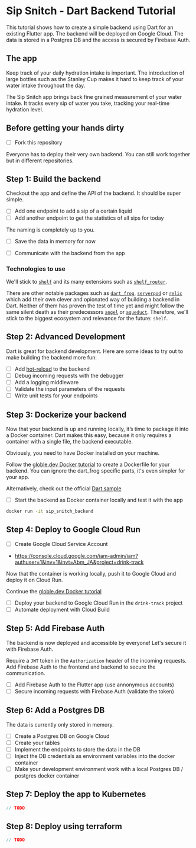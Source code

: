 # Sip Snitch - Dart Backend Tutorial

This tutorial shows how to create a simple backend using Dart for an existing Flutter app.
The backend will be deployed on Google Cloud.
The data is stored in a Postgres DB and the access is secured by Firebase Auth.

## The app

Keep track of your daily hydration intake is important.
The introduction of large bottles such as the Stanley Cup makes it hard to keep track of your water intake throughout the day.

The Sip Snitch app brings back fine grained measurement of your water intake.
It tracks every sip of water you take, tracking your real-time hydration level.

## Before getting your hands dirty

- [ ] Fork this repository

Everyone has to deploy their very own backend.
You can still work together but in different repositories.

## Step 1: Build the backend

Checkout the app and define the API of the backend.
It should be super simple.

- [ ] Add one endpoint to add a sip of a certain liquid
- [ ] Add another endpoint to get the statistics of all sips for today

The naming is completely up to you.

- [ ] Save the data in memory for now

- [ ] Communicate with the backend from the app

### Technologies to use

We'll stick to [`shelf`](https://pub.dev/packages/shelf) and its many extensions such as [`shelf_router`](https://pub.dev/packages/shelf_router).

There are other notable packages such as [`dart_frog`](https://pub.dev/packages/dart_frog), [`serverpod`](https://pub.dev/packages/serverpod) or [`relic`](https://pub.dev/packages/relic) which add their own clever and opionated way of building a backend in Dart.
Neither of them has proven the test of time yet and might follow the same silent death as their predecessors [`angel`](https://github.com/angel-dart/angel) or [`aqueduct`](https://aqueduct.io/).
Therefore, we'll stick to the biggest ecosystem and relevance for the future: `shelf`.

## Step 2: Advanced Development

Dart is great for backend development.
Here are some ideas to try out to make building the backend more fun:

- [ ] Add [hot-reload](https://pub.dev/packages?q=hotreload) to the backend
- [ ] Debug incoming requests with the debugger
- [ ] Add a logging middleware
- [ ] Validate the input parameters of the requests
- [ ] Write unit tests for your endpoints

## Step 3: Dockerize your backend

Now that your backend is up and running locally, it’s time to package it into a Docker container.
Dart makes this easy, because it only requires a container with a single file, the backend executable.

Obviously, you need to have Docker installed on your machine.

Follow the [globle.dev Docker tutorial](https://globe.dev/blog/4-ways-deploy-dart-backend/#containerize-your-dart-backend) to create a Dockerfile for your backend.
You can ignore the dart_frog specific parts, it's even simpler for your app.

Alternatively, check out the official [Dart sample](https://github.com/dart-lang/samples/tree/main/server/simple)

- [ ] Start the backend as Docker container locally and test it with the app

```bash
docker run -it sip_snitch_backend                       
```

## Step 4: Deploy to Google Cloud Run
- [ ] Create Google Cloud Service Account
- https://console.cloud.google.com/iam-admin/iam?authuser=1&inv=1&invt=Abm_JA&project=drink-track

Now that the container is working locally, push it to Google Cloud and deploy it on Cloud Run.

Continue the [globle.dev Docker tutorial](https://globe.dev/blog/4-ways-deploy-dart-backend/#google-cloud-run--serverless)

- [ ] Deploy your backend to Google Cloud Run in the `drink-track` project
- [ ] Automate deployment with Cloud Build

## Step 5: Add Firebase Auth

The backend is now deployed and accessible by everyone!
Let's secure it with Firebase Auth.

Require a `JWT` token in the `Authorization` header of the incoming requests.
Add Firebase Auth to the frontend and backend to secure the communication.

- [ ] Add Firebase Auth to the Flutter app (use annonymous accounts)
- [ ] Secure incoming requests with Firebase Auth (validate the token)

## Step 6: Add a Postgres DB

The data is currently only stored in memory.

- [ ] Create a Postgres DB on Google Cloud
- [ ] Create your tables
- [ ] Implement the endpoints to store the data in the DB
- [ ] Inject the DB credentials as environment variables into the docker container
- [ ] Make your development environment work with a local Postgres DB / postgres docker container

## Step 7: Deploy the app to Kubernetes

```dart
// TODO
```

## Step 8: Deploy using terraform

```dart
// TODO
```
